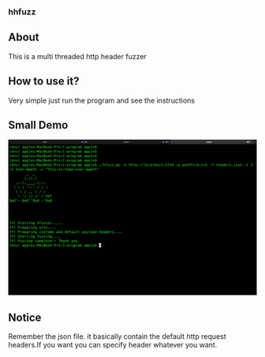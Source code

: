 ### hhfuzz

## About

This is a multi threaded http header fuzzer

## How to use it?

Very simple just run the program and see the instructions

## Small Demo
![alt text](https://github.com/jake2panda/hhfuzz/blob/main/Screen%20Shot%202024-04-28%20at%208.54.19%20PM.png)


## Notice

Remember the json file. it basically contain the default http request headers.If you want you can specify header whatever you want.
